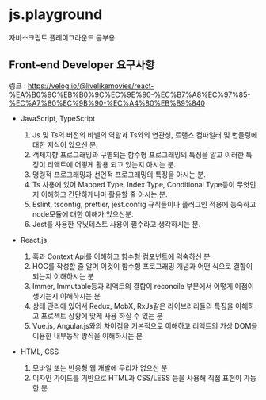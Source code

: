 # js.playground
자바스크립트 플레이그라운드 공부용


## Front-end Developer 요구사항

링크 : https://velog.io/@livelikemovies/react-%EA%B0%9C%EB%B0%9C%EC%9E%90-%EC%B7%A8%EC%97%85-%EC%A7%80%EC%9B%90-%EC%A4%80%EB%B9%840

* JavaScript, TypeScript

    1. Js 및 Ts의 버전의 바벨의 역할과 Ts와의 연관성, 트랜스 컴파일러 및 번들링에 대한 지식이 있으신 분.
    2. 객체지향 프로그래밍과 구별되는 함수형 프로그래밍의 특징을 알고 이러한 특징이 리액트에 어떻게 활용 되고 있는지 아시는 분.
    3. 명령적 프로그래밍과 선언적 프로그래밍의 특징을 아시는 분.
    4. Ts 사용에 있어 Mapped Type, Index Type, Conditional Type등이 무엇인지 이해하고 간단하게나마 활용할 줄 아시는 분.
    5. Eslint, tsconfig, prettier, jest.config 규칙들이나 플러그인 적용에 능숙하고 node모듈에 대한 이해가 있으신분.
    6. Jest를 사용한 유닛테스트 사용이 필수라고 생각하시는 분.
    
* React.js

    1. 훅과 Context Api를 이해하고 함수형 컴포넌트에 익숙하신 분
    2. HOC를 작성할 줄 알며 이것이 함수형 프로그래밍 개념과 어떤 식으로 결합이 되는지 이해하시는 분
    3. Immer, Immutable등과 리액트의 결합이 reconcile 부분에서 어떻게 이점이 생기는지 이해하시는 분
    4. 상태 관리에 있어서 Redux, MobX, RxJs같은 라이브러리들의 특징을 이해하고 프로젝트 상황에 맞게 사용 하실 수 있는 분
    5. Vue.js, Angular.js와의 차이점을 기본적으로 이해하고 리액트의 가상 DOM을 이용한 내부동작 방식을 이해하시는 분
    
* HTML, CSS

    1. 모바일 또는 반응형 웹 개발에 무리가 없으신 분
    2. 디자인 가이드를 기반으로 HTML과 CSS/LESS 등을 사용해 직접 표현이 가능한 분
